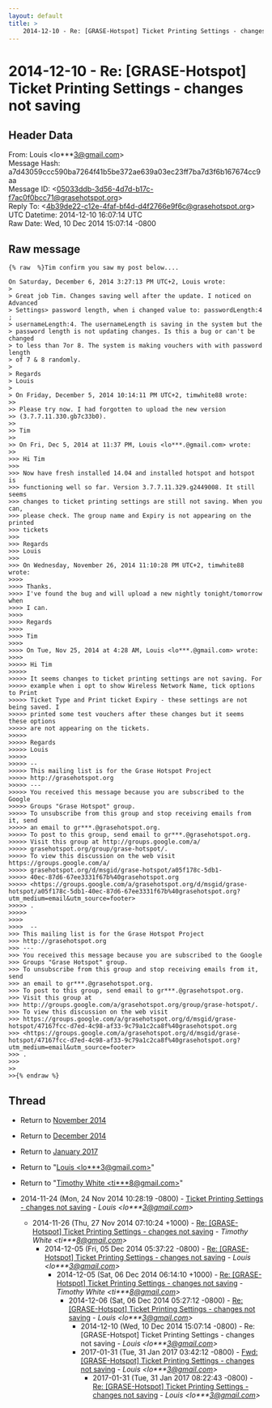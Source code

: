 ```yaml
---
layout: default
title: >
    2014-12-10 - Re: [GRASE-Hotspot] Ticket Printing Settings - changes not saving
---
```


# 2014-12-10 - Re: [GRASE-Hotspot] Ticket Printing Settings - changes not saving

## Header Data

From: Louis \<lo***3@gmail.com\><br>
Message Hash: a7d43059ccc590ba7264f41b5be372ae639a03ec23ff7ba7d3f6b167674cc9aa<br>
Message ID: \<05033ddb-3d56-4d7d-b17c-f7ac0f0bcc71@grasehotspot.org\><br>
Reply To: \<4b39de22-c12e-4faf-bf4d-d4f2766e9f6c@grasehotspot.org\><br>
UTC Datetime: 2014-12-10 16:07:14 UTC<br>
Raw Date: Wed, 10 Dec 2014 15:07:14 -0800<br>

## Raw message

```
{% raw  %}Tim confirm you saw my post below....

On Saturday, December 6, 2014 3:27:13 PM UTC+2, Louis wrote:
>
> Great job Tim. Changes saving well after the update. I noticed on Advanced 
> Settings> password length, when i changed value to: passwordLength:4 ; 
> usernameLength:4. The usernameLength is saving in the system but the 
> password length is not updating changes. Is this a bug or can't be changed 
> to less than 7or 8. The system is making vouchers with with password length 
> of 7 & 8 randomly.
>
> Regards
> Louis
>
> On Friday, December 5, 2014 10:14:11 PM UTC+2, timwhite88 wrote:
>>
>> Please try now. I had forgotten to upload the new version 
>> (3.7.7.11.330.gb7c33b0).
>>
>> Tim
>>
>> On Fri, Dec 5, 2014 at 11:37 PM, Louis <lo***.@gmail.com> wrote:
>>
>>> Hi Tim
>>>
>>> Now have fresh installed 14.04 and installed hotspot and hotspot is 
>>> functioning well so far. Version 3.7.7.11.329.g2449008. It still seems 
>>> changes to ticket printing settings are still not saving. When you can, 
>>> please check. The group name and Expiry is not appearing on the printed 
>>> tickets 
>>>
>>> Regards
>>> Louis
>>>
>>> On Wednesday, November 26, 2014 11:10:28 PM UTC+2, timwhite88 wrote:
>>>>
>>>> Thanks.
>>>> I've found the bug and will upload a new nightly tonight/tomorrow when 
>>>> I can.
>>>>
>>>> Regards
>>>>
>>>> Tim
>>>>
>>>> On Tue, Nov 25, 2014 at 4:28 AM, Louis <lo***.@gmail.com> wrote:
>>>>
>>>>> Hi Tim 
>>>>>
>>>>> It seems changes to ticket printing settings are not saving. For 
>>>>> example when i opt to show Wireless Network Name, tick options to Print 
>>>>> Ticket Type and Print ticket Expiry - these settings are not being saved. I 
>>>>> printed some test vouchers after these changes but it seems these options 
>>>>> are not appearing on the tickets. 
>>>>>
>>>>> Regards
>>>>> Louis
>>>>>
>>>>> -- 
>>>>> This mailing list is for the Grase Hotspot Project 
>>>>> http://grasehotspot.org
>>>>> --- 
>>>>> You received this message because you are subscribed to the Google 
>>>>> Groups "Grase Hotspot" group.
>>>>> To unsubscribe from this group and stop receiving emails from it, send 
>>>>> an email to gr***.@grasehotspot.org.
>>>>> To post to this group, send email to gr***.@grasehotspot.org.
>>>>> Visit this group at http://groups.google.com/a/
>>>>> grasehotspot.org/group/grase-hotspot/.
>>>>> To view this discussion on the web visit https://groups.google.com/a/
>>>>> grasehotspot.org/d/msgid/grase-hotspot/a05f178c-5db1-
>>>>> 40ec-87d6-67ee3331f67b%40grasehotspot.org 
>>>>> <https://groups.google.com/a/grasehotspot.org/d/msgid/grase-hotspot/a05f178c-5db1-40ec-87d6-67ee3331f67b%40grasehotspot.org?utm_medium=email&utm_source=footer>
>>>>> .
>>>>>
>>>>
>>>>  -- 
>>> This mailing list is for the Grase Hotspot Project 
>>> http://grasehotspot.org
>>> --- 
>>> You received this message because you are subscribed to the Google 
>>> Groups "Grase Hotspot" group.
>>> To unsubscribe from this group and stop receiving emails from it, send 
>>> an email to gr***.@grasehotspot.org.
>>> To post to this group, send email to gr***.@grasehotspot.org.
>>> Visit this group at 
>>> http://groups.google.com/a/grasehotspot.org/group/grase-hotspot/.
>>> To view this discussion on the web visit 
>>> https://groups.google.com/a/grasehotspot.org/d/msgid/grase-hotspot/47167fcc-d7ed-4c98-af33-9c79a1c2ca8f%40grasehotspot.org 
>>> <https://groups.google.com/a/grasehotspot.org/d/msgid/grase-hotspot/47167fcc-d7ed-4c98-af33-9c79a1c2ca8f%40grasehotspot.org?utm_medium=email&utm_source=footer>
>>> .
>>>
>>
>>{% endraw %}
```

## Thread

+ Return to [November 2014](/archive/2014/11)
+ Return to [December 2014](/archive/2014/12)
+ Return to [January 2017](/archive/2017/01)

+ Return to "[Louis <lo***3<span>@</span>gmail.com>](/authors/lo___3_at_gmail_com)"
+ Return to "[Timothy White <ti***8<span>@</span>gmail.com>](/authors/ti___8_at_gmail_com)"

+ 2014-11-24 (Mon, 24 Nov 2014 10:28:19 -0800) - [Ticket Printing Settings - changes not saving](/archive/2014/11/0d114a84232cd11a107ce7a932aca9953cb0d1dc3565a52889501cc5ea764f2d) - _Louis \<lo***3@gmail.com\>_
  + 2014-11-26 (Thu, 27 Nov 2014 07:10:24 +1000) - [Re: [GRASE-Hotspot] Ticket Printing Settings - changes not saving](/archive/2014/11/0e1f007112630f04afc9532693c5c6986fdc13cf3b3f00d41d536d492ed9c025) - _Timothy White \<ti***8@gmail.com\>_
    + 2014-12-05 (Fri, 05 Dec 2014 05:37:22 -0800) - [Re: [GRASE-Hotspot] Ticket Printing Settings - changes not saving](/archive/2014/12/22b319bd9f5cd89448298e536d0164ab3b4840ccdc41e9a67d49fca3dc3bf58a) - _Louis \<lo***3@gmail.com\>_
      + 2014-12-05 (Sat, 06 Dec 2014 06:14:10 +1000) - [Re: [GRASE-Hotspot] Ticket Printing Settings - changes not saving](/archive/2014/12/5c176c9875eb195a9b58d0b5c1573fd119a7c1aedd68d8f6ebc7aecd9142c2e9) - _Timothy White \<ti***8@gmail.com\>_
        + 2014-12-06 (Sat, 06 Dec 2014 05:27:12 -0800) - [Re: [GRASE-Hotspot] Ticket Printing Settings - changes not saving](/archive/2014/12/f5e01fc782fefad2bfc0c1a7644674c033ca2d715397fb56a470b4cac8f17ff1) - _Louis \<lo***3@gmail.com\>_
          + 2014-12-10 (Wed, 10 Dec 2014 15:07:14 -0800) - Re: [GRASE-Hotspot] Ticket Printing Settings - changes not saving - _Louis \<lo***3@gmail.com\>_
          + 2017-01-31 (Tue, 31 Jan 2017 03:42:12 -0800) - [Fwd: [GRASE-Hotspot] Ticket Printing Settings - changes not saving](/archive/2017/01/088b375044ae43f6211367da99b75ef119842e30e6b6ce4e5b4184c6766a0e66) - _Louis \<lo***3@gmail.com\>_
            + 2017-01-31 (Tue, 31 Jan 2017 08:22:43 -0800) - [Re: [GRASE-Hotspot] Ticket Printing Settings - changes not saving](/archive/2017/01/b2c0780cb7d49b9b23f6146198755aed4ab361615a342248e14acde2114b9364) - _Louis \<lo***3@gmail.com\>_

